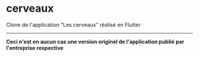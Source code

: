 # cerveaux

Clone de l'application "Les cerveaux" réalisé en Flutter

---



**Ceci n'est en aucun cas une version originel de l'application publié par l'entreprise respective**